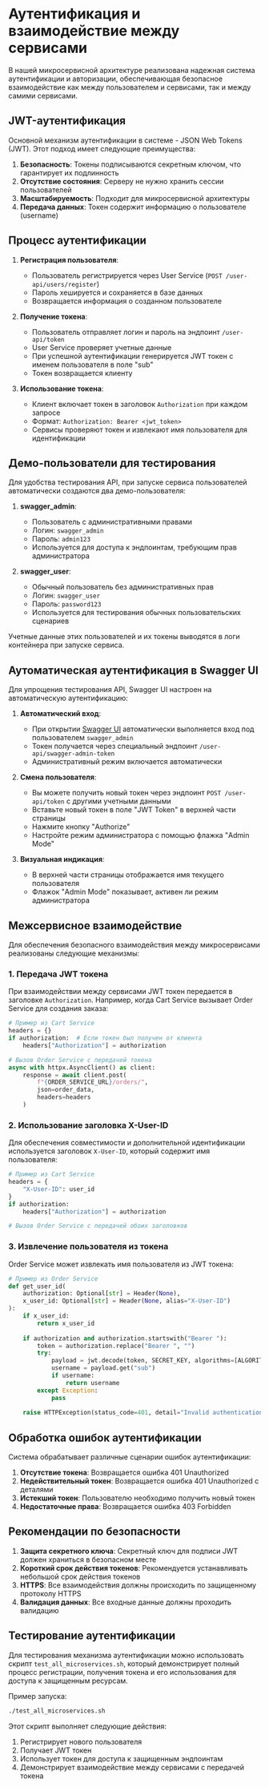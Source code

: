 # Аутентификация и взаимодействие между сервисами

В нашей микросервисной архитектуре реализована надежная система аутентификации и авторизации, обеспечивающая безопасное взаимодействие как между пользователем и сервисами, так и между самими сервисами.

## JWT-аутентификация

Основной механизм аутентификации в системе - JSON Web Tokens (JWT). Этот подход имеет следующие преимущества:

1. **Безопасность**: Токены подписываются секретным ключом, что гарантирует их подлинность
2. **Отсутствие состояния**: Серверу не нужно хранить сессии пользователей
3. **Масштабируемость**: Подходит для микросервисной архитектуры
4. **Передача данных**: Токен содержит информацию о пользователе (username)

## Процесс аутентификации

1. **Регистрация пользователя**:
   - Пользователь регистрируется через User Service (`POST /user-api/users/register`)
   - Пароль хешируется и сохраняется в базе данных
   - Возвращается информация о созданном пользователе

2. **Получение токена**:
   - Пользователь отправляет логин и пароль на эндпоинт `/user-api/token`
   - User Service проверяет учетные данные
   - При успешной аутентификации генерируется JWT токен с именем пользователя в поле "sub"
   - Токен возвращается клиенту

3. **Использование токена**:
   - Клиент включает токен в заголовок `Authorization` при каждом запросе
   - Формат: `Authorization: Bearer <jwt_token>`
   - Сервисы проверяют токен и извлекают имя пользователя для идентификации

## Демо-пользователи для тестирования

Для удобства тестирования API, при запуске сервиса пользователей автоматически создаются два демо-пользователя:

1. **swagger_admin**:
   - Пользователь с административными правами
   - Логин: `swagger_admin`
   - Пароль: `admin123`
   - Используется для доступа к эндпоинтам, требующим прав администратора

2. **swagger_user**:
   - Обычный пользователь без административных прав
   - Логин: `swagger_user`
   - Пароль: `password123`
   - Используется для тестирования обычных пользовательских сценариев

Учетные данные этих пользователей и их токены выводятся в логи контейнера при запуске сервиса.

## Аутоматическая аутентификация в Swagger UI

Для упрощения тестирования API, Swagger UI настроен на автоматическую аутентификацию:

1. **Автоматический вход**:
   - При открытии [Swagger UI](http://localhost/swagger/) автоматически выполняется вход под пользователем `swagger_admin`
   - Токен получается через специальный эндпоинт `/user-api/swagger-admin-token`
   - Административный режим включается автоматически

2. **Смена пользователя**:
   - Вы можете получить новый токен через эндпоинт `POST /user-api/token` с другими учетными данными
   - Вставьте новый токен в поле "JWT Token" в верхней части страницы
   - Нажмите кнопку "Authorize"
   - Настройте режим администратора с помощью флажка "Admin Mode"

3. **Визуальная индикация**:
   - В верхней части страницы отображается имя текущего пользователя
   - Флажок "Admin Mode" показывает, активен ли режим администратора

## Межсервисное взаимодействие

Для обеспечения безопасного взаимодействия между микросервисами реализованы следующие механизмы:

### 1. Передача JWT токена

При взаимодействии между сервисами JWT токен передается в заголовке `Authorization`. Например, когда Cart Service вызывает Order Service для создания заказа:

```python
# Пример из Cart Service
headers = {}
if authorization:  # Если токен был получен от клиента
    headers["Authorization"] = authorization

# Вызов Order Service с передачей токена
async with httpx.AsyncClient() as client:
    response = await client.post(
        f"{ORDER_SERVICE_URL}/orders/",
        json=order_data,
        headers=headers
    )
```

### 2. Использование заголовка X-User-ID

Для обеспечения совместимости и дополнительной идентификации используется заголовок `X-User-ID`, который содержит имя пользователя:

```python
# Пример из Cart Service
headers = {
    "X-User-ID": user_id
}
if authorization:
    headers["Authorization"] = authorization

# Вызов Order Service с передачей обоих заголовков
```

### 3. Извлечение пользователя из токена

Order Service может извлекать имя пользователя из JWT токена:

```python
# Пример из Order Service
def get_user_id(
    authorization: Optional[str] = Header(None),
    x_user_id: Optional[str] = Header(None, alias="X-User-ID")
):
    if x_user_id:
        return x_user_id
    
    if authorization and authorization.startswith("Bearer "):
        token = authorization.replace("Bearer ", "")
        try:
            payload = jwt.decode(token, SECRET_KEY, algorithms=[ALGORITHM])
            username = payload.get("sub")
            if username:
                return username
        except Exception:
            pass
    
    raise HTTPException(status_code=401, detail="Invalid authentication credentials")
```

## Обработка ошибок аутентификации

Система обрабатывает различные сценарии ошибок аутентификации:

1. **Отсутствие токена**: Возвращается ошибка 401 Unauthorized
2. **Недействительный токен**: Возвращается ошибка 401 Unauthorized с деталями
3. **Истекший токен**: Пользователю необходимо получить новый токен
4. **Недостаточные права**: Возвращается ошибка 403 Forbidden

## Рекомендации по безопасности

1. **Защита секретного ключа**: Секретный ключ для подписи JWT должен храниться в безопасном месте
2. **Короткий срок действия токенов**: Рекомендуется устанавливать небольшой срок действия токенов
3. **HTTPS**: Все взаимодействия должны происходить по защищенному протоколу HTTPS
4. **Валидация данных**: Все входные данные должны проходить валидацию

## Тестирование аутентификации

Для тестирования механизма аутентификации можно использовать скрипт `test_all_microservices.sh`, который демонстрирует полный процесс регистрации, получения токена и его использования для доступа к защищенным ресурсам.

Пример запуска:

```bash
./test_all_microservices.sh
```

Этот скрипт выполняет следующие действия:
1. Регистрирует нового пользователя
2. Получает JWT токен
3. Использует токен для доступа к защищенным эндпоинтам
4. Демонстрирует взаимодействие между сервисами с передачей токена 